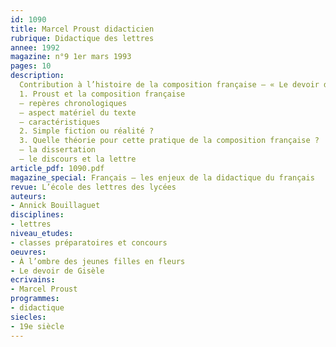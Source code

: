 ```yaml
---
id: 1090
title: Marcel Proust didacticien
rubrique: Didactique des lettres
annee: 1992
magazine: n°9 1er mars 1993
pages: 10
description: 
  Contribution à l’histoire de la composition française – « Le devoir de Gisèle » dans « À l’ombre des jeunes filles en fleurs »…
  1. Proust et la composition française
  – repères chronologiques
  – aspect matériel du texte
  – caractéristiques
  2. Simple fiction ou réalité ?
  3. Quelle théorie pour cette pratique de la composition française ?
  – la dissertation
  – le discours et la lettre
article_pdf: 1090.pdf
magazine_special: Français – les enjeux de la didactique du français
revue: L’école des lettres des lycées
auteurs:
- Annick Bouillaguet
disciplines:
- lettres
niveau_etudes:
- classes préparatoires et concours
oeuvres:
- À l’ombre des jeunes filles en fleurs
- Le devoir de Gisèle
ecrivains:
- Marcel Proust
programmes:
- didactique
siecles:
- 19e siècle
---
```


